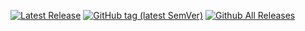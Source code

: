 [![Latest Release](https://img.shields.io/github/release/cloudandthings/terraform-aws-github-runners)](https://github.com/cloudandthings/terraform-aws-github-runners/releases/latest)
[![GitHub tag (latest SemVer)](https://img.shields.io/github/tag/cloudandthings/terraform-aws-github-runners?label=latest)](https://github.com/cloudandthings/terraform-aws-github-runners/releases/latest)
[![Github All Releases](https://img.shields.io/github/downloads/cloudandthings/terraform-aws-github-runners/total)](https://github.com/cloudandthings/terraform-aws-github-runners/releases)
